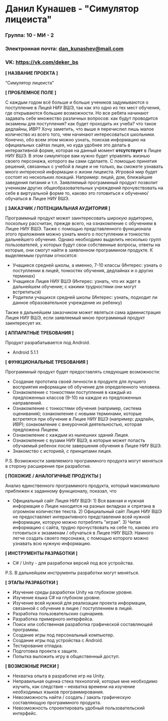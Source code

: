 # Данил Кунашев - "Симулятор лицеиста"

### Группа: 10 - МИ - 2
### Электронная почта: dan_kunashev@mail.com
### VK: https://vk.com/deker_bs


**[ НАЗВАНИЕ ПРОЕКТА ]**

“Симулятор лицеиста”

**[ ПРОБЛЕМНОЕ ПОЛЕ ]**

С каждым годом всё больше и больше учеников задумываются о поступление в Лицей НИУ ВШЭ, так как это одно из тех мест обучения, где открываются большие возможности.  Но все ребята начинают задавать себе множество различных вопросов: как будут проводится экзамены для поступления? как будет проходить их учеба? что такое дедлайны, ИВР? Хочу заметить, что выше я перечислил лишь малое количество из всего того, чем начинают интересоваться школьники. Конечно, обо всем этом можно узнать, поискав информацию на официальных сайтах лицея, но куда удобнее это делать в интерактивной форме, которая на данный момент **отсутствует** в Лицее НИУ ВШЭ. В этом симуляторе вам нужно будет управлять жизнью своего персонажа, которого вы сами сделаете. С помощью принятия решений, связанных с учебой в лицее и не только, вы сможете узнавать много интересной информации о жизни лицеиста. Игровой мир будет состоят из нескольких локаций. Например: лицей, дом, ближайшие заведения питания и т.п. Заявляемый программный продукт позволит ученикам других общеобразовательных учреждений прочувствовать на себе в виртуальной форме то, каково это готовиться к обучению/обучаться в Лицее НИУ ВШЭ. 

**[ ЗАКАЗЧИК / ПОТЕНЦИАЛЬНАЯ АУДИТОРИЯ ]**

Программный продукт может заинтересовать широкую аудиторию, поскольку рассчитан, прежде всего, на ознакомление с обучением в Лицее НИУ ВШЭ. Также с помощью представленного функционала этого приложения можно узнать много о поступлении и тонкостях дальнейшего обучения. Однако необходимо выделить несколько групп пользователей, у которых будут свои собственные вопросы, ответы на которые, они смогут найти в заявленном программном продукте. К выделяемым группам относятся:

* Учащиеся средней школы, а именно, 7-10 классы (Интерес: узнать о поступлении в лицей, тонкостях обучения, дедлайнах и о других терминах)
* Учащиеся Лицея НИУ ВШЭ (Интерес: узнать, что их ждет в дальнейшем обучение; с какими трудностями они могут встретиться) 
* Родители учащихся средней школы (Интерес: узнать, подходит ли данное образовательное учреждение их ребенку)

Также в дальнейшем заказчиком может являться сама администрация Лицея НИУ ВШЭ, если заявляемый мною программный продукт заинтересует их.

**[ АППАРАТНЫЕ ТРЕБОВАНИЯ ]** 

Продукт разрабатывается под Android.

* Android 5.1.1

**[ ФУНКЦИОНАЛЬНЫЕ ТРЕБОВАНИЯ ]**

Программный продукт будет предоставлять следующие возможности:
* Создание прототипа своей личности в продукте для лучшего восприятия информации об обучение для определенного человека.
* Ознакомление с тонкостями поступления в каждый из предложенных классов (9-10) на каждое из предложенных направлений.
* Ознакомление с тонкостями обучения (например, система оценивания); ознакомление с новыми терминами, которые встретятся при обучение в Лицее НИУ ВШЭ (например: дэдлайн, ИВР); ознакомление с внеурочной деятельностью, которая предложена Лицеем.
* Ознакомление с каждым из нынешних зданий Лицея.
* Ознакомление с вузами НИУ ВШЭ, в которые может попасть обучаемый ребенок после завершения обучения в Лицее НИУ ВШЭ.
* Знакомство с историей, с принципами лицея.

P.S. Возможности заявляемого программного продукта могут меняться в сторону расширения при разработке.

**[ ПОХОЖИЕ / АНАЛОГИЧНЫЕ ПРОДУКТЫ ]**

Анализ единственного программного продукта, который максимально приближен к заданному функционалу, показал, что
* Официальный сайт Лицея НИУ ВШЭ: 1) Вся важная и нужная информация о Лицее находится на разных вкладках и спрятана в огромном количестве текста. 2) Официальный сайт Лицея НИУ ВШЭ не предоставляет интерактивного представления всей нужной информации, которую можно потреблять "играя". 3) Читая информацию с сайта, трудно прочуствовать на себе то, каково это готовиться к экзаменам / обучаться в Лицее НИУ ВШЭ. Намного легче создать своего персонажа, с помощью которого можно узнавать всю нужную информацию.

**[ ИНСТРУМЕНТЫ РАЗРАБОТКИ ]**

*	C# / Unity - для разработки версий под все устройства.

P.S. В дальнейшем инструменты разработки могут меняться.

**[ ЭТАПЫ РАЗРАБОТКИ ]**

* Изучение среды разработки Unity на глубоком уровне.
* Изучение языка C# на глубоком уровне.
* Изучение всей нужной для реализации проекта информации, связанной с обучение в лицее / поступлением в лицей.
* Разработка пользовательских сценариев.
* Разработка примерного интерфейса.
* Поиск или собственная разработка графической составляющей программы.
* Создание игры под персональный компьютер.
* Создание игры под устройства с Android.
* Тестирование отладка. 
* Подготовка проекта к защите.
* Попытка выложить игру в общественный доступ.

**[ ВОЗМОЖНЫЕ РИСКИ ]**

*	Нехватка опыта в разработке игр на Unity.
* Неправильная оценка стека технологий, которые мне необходимо изучить, как следствие – нехватка времени на изучение необходимых языков программирования.
* Невозможность найти / создать / закать графическую составляющую программного продукта.
* Невозможность спроектировать удобный пользовательский интерфейс.
